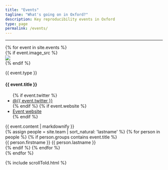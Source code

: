 ```yaml
---
title: "Events"
tagline: "What's going on in Oxford?"
description: Key reproducibility events in Oxford
type: page
permalink: /events/
---
```

---
<div class="initial-content" id="accordion">
  {% for event in site.events %}
    <div class="card event">
      <div class="card-header" data-toggle="collapse" data-target="#{{- event.title | replace: " ", "" -}}">
        {% if event.image_src %}
          <div class="logo">
            <img src="{{ 'assets/images/events' | relative_url}}/{{ event.image_src }}"/>
          </div>
        {% endif %}
        <div class="brief">
          <p class="text-muted">{{ event.type }}</p>
          <h4>{{ event.title }}</h4>
        </div>
      </div>
      <div class="card-body collapse" id="{{- event.title | replace: " ", "" -}}" data-parent="#accordion">
        <div class="card-links">
          <ul>
          {% if event.twitter %}
            <li><i class="fab fa-fw fa-twitter-square" aria-hidden="true"></i><a href="https://twitter.com/{{ event.twitter }}">@{{ event.twitter }}</a></li>
          {% endif %}
          {% if event.website %}
            <li><i class="fa fa-globe" aria-hidden="true"></i><a href="{{ event.website }}">Event website</a></li>
          {% endif %}
          </ul>
        </div>
        <div class="event-detail">
          {{ event.content | markdownify }}
        </div>
        <div class="event-people">
          {% assign people = site.team | sort_natural: 'lastname' %}
          {% for person in people %}
            {% if person.groups contains event.title %}
              <div class="btn btn-outline-info" onclick="window.location.assign('{{ '/people' | relative_url }}#{{- person.firstname | append: person.lastname | replace: ' ', '' -}}')">
                {{ person.firstname }} {{ person.lastname }}
              </div>
            {% endif %}
          {% endfor %}
        </div>
      </div>
    </div>
  {% endfor %}
</div>

{% include scrollToId.html %}
